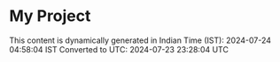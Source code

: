 # My Project

This content is dynamically generated in Indian Time (IST): 2024-07-24 04:58:04 IST
Converted to UTC: 2024-07-23 23:28:04 UTC
